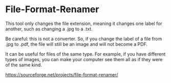 # File-Format-Renamer
This tool only changes the file extension, meaning it changes one label for another, such as changing a .jpg to a .txt.

Be careful: this is not a converter. So, if you change the label of a file from .jpg to .pdf, the file will still be an image and will not become a PDF.

It can be useful for files of the same type. For example, if you have different types of images, you can make your computer see them all as if they were of the same kind.

https://sourceforge.net/projects/file-format-renamer/
